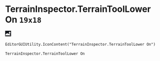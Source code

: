 # TerrainInspector.TerrainToolLower On `19x18`
<img src="/img/TerrainInspector.TerrainToolLower%20On.png" width=19 height=18>

``` CSharp
EditorGUIUtility.IconContent("TerrainInspector.TerrainToolLower On")
```
```
TerrainInspector.TerrainToolLower On
```
